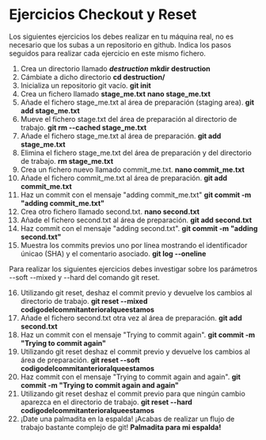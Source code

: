 # Ejercicios Checkout y Reset

Los siguientes ejercicios los debes realizar en tu máquina real, no es necesario que los subas a un repositorio en github. Indica los pasos seguidos para realizar cada ejercicio en este mismo fichero.

1. Crea un directorio llamado _**destruction**_
**mkdir destruction**
2. Cámbiate a dicho directorio
**cd destruction/**
3. Inicializa un repositorio git vacío.
**git init**
4. Crea un fichero llamado **stage_me.txt**
**nano stage_me.txt**
5. Añade el fichero stage_me.txt al área de preparación (staging area).
**git add stage_me.txt**
6. Mueve el fichero stage.txt del área de preparación al directorio de trabajo.
**git rm --cached stage_me.txt**
7. Añade el fichero stage_me.txt al área de preparación.
**git add stage_me.txt**
8. Elimina el fichero stage_me.txt del área de preparación y del directorio de trabajo.
**rm stage_me.txt**
9. Crea un fichero nuevo llamado commit_me.txt.
**nano commit_me.txt**
10. Añade el fichero commit_me.txt al área de preparación.
**git add commit_me.txt**
11. Haz un commit con el mensaje "adding commit_me.txt"
**git commit -m "adding commit_me.txt"**
12. Crea otro fichero llamado second.txt.
**nano second.txt**
13. Añade el fichero second.txt al área de preparación.
**git add second.txt**
14. Haz commit con el mensaje "adding second.txt".
**git commit -m "adding second.txt"**
15. Muestra los commits previos uno por línea mostrando el identificador únicao (SHA) y el comentario asociado.
**git log --oneline**

Para realizar los siguientes ejercicios debes investigar sobre los parámetros --soft --mixed y --hard del comando git reset.

16. Utilizando git reset, deshaz el commit previo y devuelve los cambios al directorio de trabajo.
**git reset --mixed codigodelcommitanterioralqueestamos**
17. Añade el fichero second.txt otra vez al área de preparación.
**git add second.txt**
18. Haz un commit con el mensaje "Trying to commit again".
**git commit -m "Trying to commit again"**
19. Utilizando git reset deshaz el commit previo y devuelve los cambios al área de preparación.
**git reset --soft codigodelcommitanterioralqueestamos**
20. Haz commit con el mensaje "Trying to commit again and again".
**git commit -m "Trying to commit again and again"**
21. Utilizando git reset deshaz el commit previo para que ningún cambio aparezca en el directorio de trabajo.
**git reset --hard codigodelcommitanterioralqueestamos**
22. ¡Date una palmadita en la espalda! ¡Acabas de realizar un flujo de trabajo bastante complejo de git!
**Palmadita para mi espalda!**
